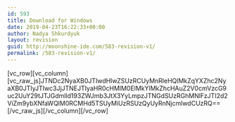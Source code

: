 ```yaml
---
id: 593
title: Download for Windows
date: 2019-04-23T16:22:33+00:00
author: Nadya Shkurdyuk
layout: revision
guid: http://moonshine-ide.com/583-revision-v1/
permalink: /583-revision-v1/
---
```

\[vc\_row\]\[vc\_column\]\[vc\_raw\_js]JTNDc2NyaXB0JTIwdHlwZSUzRCUyMnRleHQlMkZqYXZhc2NyaXB0JTIyJTIwc3JjJTNEJTIyaHR0cHMlM0ElMkYlMkZhcHAuZ2V0cmVzcG9uc2UuY29tJTJGdmlld193ZWJmb3JtX3YyLmpzJTNGdSUzRGhMNlFzJTI2d2ViZm9ybXNfaWQlM0RCMHd5TSUyMiUzRSUzQyUyRnNjcmlwdCUzRQ==[/vc\_raw\_js\]\[/vc\_column\][/vc\_row]